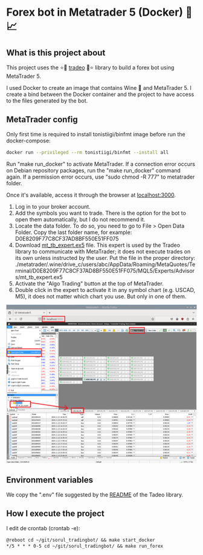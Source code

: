 # Forex bot in Metatrader 5 (Docker) 🤖📈

## What is this project about
This project uses the ⭐🚀 [tradeo](https://github.com/sorul/tradeo) 🚀⭐ 
library to build a forex bot using MetaTrader 5.

I used Docker to create an image that contains Wine 🍷 and MetaTrader 5. 
I create a bind between the Docker container and the project to have access 
to the files generated by the bot.

## MetaTrader config
Only first time is required to install tonistiigi/binfmt image before run the docker-compose:
```bash
docker run --privileged --rm tonistiigi/binfmt --install all
```

Run "make run_docker" to activate MetaTrader.
If a connection error occurs on Debian repository packages, 
run the "make run_docker" command again. If a permission error occurs,
use "sudo chmod -R 777" to metatrader folder.

Once it's available, access it through the browser at [localhost:3000](http://localhost:3000).

1) Log in to your broker account.
2) Add the symbols you want to trade. 
There is the option for the bot to open them automatically, but I do not recommend it.
3) Locate the data folder. To do so, you need to go to File > Open Data Folder.
Copy the last folder name, for example: D0E8209F77C8CF37AD8BF550E51FF075
4) Download [mt_tb_expert.ex5](https://github.com/sorul/tradeo/raw/refs/heads/master/docs/files/mt_tb_expert.ex5)
file. This expert is used by the Tradeo library to communicate with MetaTrader; it does not execute trades on its own unless instructed by the user.  Put the file in the proper directory: ./metatrader/.wine/drive_c/users/abc/AppData/Roaming/MetaQuotes/Terminal/D0E8209F77C8CF37AD8BF550E51FF075/MQL5/Experts/Advisors/mt_tb_expert.ex5
5) Activate the "Algo Trading" button at the top of MetaTrader.
6) Double click in the expert to activate it in any symbol chart (e.g. USCAD, M5), it does not matter which chart you use. But only in one of them.

![TradingBot Image](docs/img/mt5_readme.png)

## Environment variables
We copy the ".env" file suggested by the 
[README](https://github.com/sorul/tradeo?tab=readme-ov-file#execution-of-your-project-if-you-import-this-library) 
of the Tadeo library.

## How I execute the project

I edit de crontab (crontab -e):

```console
@reboot cd ~/git/sorul_tradingbot/ && make start_docker
*/5 * * * 0-5 cd ~/git/sorul_tradingbot/ && make run_forex
```
